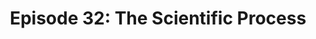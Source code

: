 ---
categories: ['podcasts', 'psychology', 'science', 'all_articles']
provider_display: "www.npr.org"
provider_name: "Hidden Brain"
favicon_url: "http://www.npr.org/favicon.ico"
title: "Episode 32: The Scientific Process"
published: "2016-05-24"
source: http://www.npr.org/2015/09/22/434597124/trying-to-change-or-changing-the-subject-how-feedback-gets-derailed
raw_source: http://play.podtrac.com/npr-510308/npr.mc.tritondigital.com/NPR_510308/media/anon.npr-mp3/npr/hiddenbrain/2016/05/20160523_hiddenbrain_32scipro.mp3?orgId=1&d=1697&p=510308&story=479201596&t=podcast&e=479201596&ft=pod&f=510308
thumbnail: http://discover.pocketcasts.com/discover/images/400/7868f900-21de-0133-2464-059c869cc4eb.jpg
---